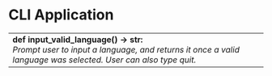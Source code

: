 # CLI Application

<table>
  <tr>
    <td>
      <div style="font-weight: bold;">def input_valid_language() &rarr; str:</div>
      <div style="font-style: italic;">Prompt user to input a language, and returns it once a valid language was selected.
        User can also type quit.</div>
    </td>
  </tr>
</table>
